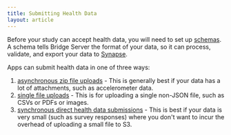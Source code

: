 ```yaml
---
title: Submitting Health Data
layout: article
---
```


Before your study can accept health data, you will need to set up [schemas](schemas.html). A schema tells Bridge Server the format of your data, so it can process, validate, and export your data to [Synapse](https://www.synapse.org/).

Apps can submit health data in one of three ways:

1. [asynchronous zip file uploads](bundled_zip_file_uploads.html) - This is generally best if your data has a lot of attachments, such as accelerometer data.
2. [single file uploads](single_file_uploads.html) - This is for uploading a single non-JSON file, such as CSVs or PDFs or images.
3. [synchronous direct health data submissions](synchronous_health_data_submission.html) - This is best if your data is very small (such as survey responses) where you don't want to incur the overhead of uploading a small file to S3.

